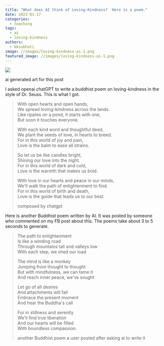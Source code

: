 ```yaml
---
title: "What does AI think of Loving-Kindness?  Here is a poem."
date: 2023-01-17
categories: 
  - teaching
tags: 
  - ai
  - loving-kindness
authors: 
  - bksubhuti
image: //images/loving-kindness-ai-1.png
featured_image: //images/loving-kindness-ai-1.png
---
```


![](/images/loving-kindness-ai-1.png)

ai generated art for this post

I asked openai chatGPT to write a buddhist poem on loving-kindness in the style of Dr. Seuss. This is what I got.  
  

> With open hearts and open hands,  
> We spread loving-kindness across the lands.  
> Like ripples on a pond, it starts with one,  
> But soon it touches everyone.
> 
> With each kind word and thoughtful deed,  
> We plant the seeds of love, in hearts to breed.  
> For in this world of joy and pain,  
> Love is the balm to ease all strains.
> 
> So let us be like candles bright,  
> Shining our love into the night.  
> For in this world of dark and cold,  
> Love is the warmth that makes us bold.
> 
> With love in our hearts and peace in our minds,  
> We'll walk the path of enlightenment to find.  
> For in this world of birth and death,  
> Love is the guide that leads us to our best.
> 
> composed by chatgpt

Here is another Buddhist poem written by AI. It was posted by someone who commented on my FB post about this. The poems take about 3 to 5 seconds to generate.

> The path to enlightenment  
> Is like a winding road  
> Through mountains tall and valleys low  
> With each step, we shed our load
> 
> The mind is like a monkey  
> Jumping from thought to thought  
> But with mindfulness, we can tame it  
> And reach inner peace, we've sought
> 
> Let go of all desires  
> And attachments will fall  
> Embrace the present moment  
> And hear the Buddha's call
> 
> For in stillness and serenity  
> We'll find true liberation  
> And our hearts will be filled  
> With boundless compassion.
> 
> another Buddhist poem a user posted after asking ai to write it